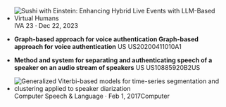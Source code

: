 - ![**Sushi with Einstein: Enhancing Hybrid Live Events with LLM-Based Virtual Humans**](https://dl.acm.org/doi/pdf/10.1145/3570945.3607317)
IVA 23 · Dec 22, 2023

- **Graph-based approach for voice authentication Graph-based approach for voice authentication**
US US20200411010A1

- **Method and system for separating and authenticating speech of a speaker on an audio stream of speakers**
US US10885920B2US

- ![**Generalized Viterbi-based models for time-series segmentation and clustering applied to speaker diarization**](https://dl.acm.org/doi/10.1016/j.csl.2017.01.011)
Computer Speech & Language · Feb 1, 2017Computer
